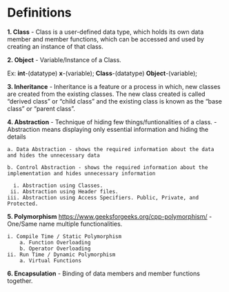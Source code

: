 # Definitions

**1. Class**
    - Class is a user-defined data type, which holds its own data member and member functions, which can be accessed and used by creating an instance of that class. 

**2. Object**
    - Variable/Instance of a Class. 

Ex: 
        **int**-(datatype) **x**-(variable);
        **Class**-(datatype) **Object**-(variable);

**3. Inheritance**
    - Inheritance is a feature or a process in which, new classes are created from the existing classes. The new class created is called “derived class” or “child class” and the existing class is known as the “base class” or “parent class”.

**4. Abstraction**
    - Technique of hiding few things/funtionalities of a class.
    - Abstraction means displaying only essential information and hiding the details

    a. Data Abstraction - shows the required information about the data and hides the unnecessary data
    
    b. Control Abstraction - shows the required information about the implementation and hides unnecessary information

      i. Abstraction using Classes. 
     ii. Abstraction using Header files. 
    iii. Abstraction using Access Specifiers. Public, Private, and Protected. 

**5. Polymorphism**  https://www.geeksforgeeks.org/cpp-polymorphism/
    - One/Same name multiple functionalities.

    i. Compile Time / Static Polymorphism
        a. Function Overloading
        b. Operator Overloading
    ii. Run Time / Dynamic Polymorphism
        a. Virtual Functions

**6. Encapsulation**
    - Binding of data members and member functions together.
    
